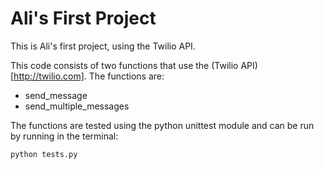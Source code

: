 
# Ali's First Project

This is Ali's first project, using the Twilio API. 

This code consists of two functions that use the (Twilio API)[http://twilio.com]. The functions are:
+ send_message
+ send_multiple_messages

The functions are tested using the python unittest module and can be run by running in the terminal:

``` bash
python tests.py

```
